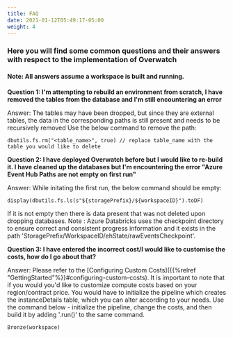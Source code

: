 ```yaml
---
title: FAQ
date: 2021-01-12T05:49:17-05:00
weight: 4
---
```


### Here you will find some common questions and their answers with respect to the implementation of Overwatch
#### Note: All answers assume a workspace is built and running.

**Question 1: I'm attempting to rebuild an environment from scratch, I have removed the tables from the database and I'm still encountering an error**

Answer: The tables may have been dropped, but since they are external tables, the data in the corresponding paths is still present and needs to be recursively removed
Use the below command to remove the path:
```
dbutils.fs.rm("<table_name>", true) // replace table_name with the table you would like to delete
```

**Question 2: 
I have deployed Overwatch before but I would like to re-build it. I have cleaned up the databases but I'm encountering
the error "Azure Event Hub Paths are not empty on first run"**

Answer: While initating the first run, the below command should be empty: 
```
display(dbutils.fs.ls(s"${storagePrefix}/${workspaceID}").toDF)
```
If it is not empty then there is data present that was not deleted upon dropping databases.
Note : Azure Databricks uses the checkpoint directory to ensure correct and consistent progress information and it
exists in the path 'StoragePrefix/WorkspaceID/ehState/rawEventsCheckpoint'.


**Question 3: I have entered the incorrect cost/I would like to customise the costs, how do I go about that?**

Answer: Please refer to the [Configuring Custom Costs]({{%relref "GettingStarted"%}}#configuring-custom-costs).
It is important to note that if you would you'd like to customize compute costs based on your region/contract price.
You would have to initialize the pipeline which creates the instanceDetails table, which you can alter according to your needs. 
Use the command below - initialize the pipeline, change the costs, and then build it by adding '.run()' to the same command.
```
Bronze(workspace)
```